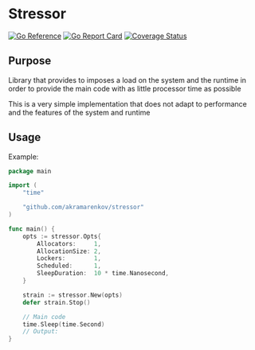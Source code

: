 # Stressor

[![Go Reference](https://pkg.go.dev/badge/github.com/akramarenkov/stressor.svg)](https://pkg.go.dev/github.com/akramarenkov/stressor)
[![Go Report Card](https://goreportcard.com/badge/github.com/akramarenkov/stressor)](https://goreportcard.com/report/github.com/akramarenkov/stressor)
[![Coverage Status](https://coveralls.io/repos/github/akramarenkov/stressor/badge.svg)](https://coveralls.io/github/akramarenkov/stressor)

## Purpose

Library that provides to imposes a load on the system and the runtime in order to provide the main code with as little processor time as possible

This is a very simple implementation that does not adapt to performance and the features of the system and runtime

## Usage

Example:

```go
package main

import (
    "time"

    "github.com/akramarenkov/stressor"
)

func main() {
    opts := stressor.Opts{
        Allocators:     1,
        AllocationSize: 2,
        Lockers:        1,
        Scheduled:      1,
        SleepDuration:  10 * time.Nanosecond,
    }

    strain := stressor.New(opts)
    defer strain.Stop()

    // Main code
    time.Sleep(time.Second)
    // Output:
}
```
